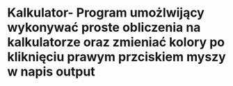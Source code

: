 # Kalkulator- Program umożlwijący wykonywać proste obliczenia na kalkulatorze oraz zmieniać kolory po kliknięciu prawym przciskiem myszy w napis output
